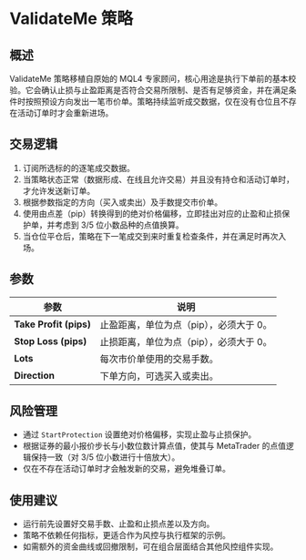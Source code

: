 # ValidateMe 策略

## 概述

ValidateMe 策略移植自原始的 MQL4 专家顾问，核心用途是执行下单前的基本校验。它会确认止损与止盈距离是否符合交易所限制、是否有足够资金，并在满足条件时按照预设方向发出一笔市价单。策略持续监听成交数据，仅在没有仓位且不存在活动订单时才会重新进场。

## 交易逻辑

1. 订阅所选标的的逐笔成交数据。
2. 当策略状态正常（数据形成、在线且允许交易）并且没有持仓和活动订单时，才允许发送新订单。
3. 根据参数指定的方向（买入或卖出）及手数提交市价单。
4. 使用由点差（pip）转换得到的绝对价格偏移，立即挂出对应的止盈和止损保护单，并考虑到 3/5 位小数品种的点值换算。
5. 当仓位平仓后，策略在下一笔成交到来时重复检查条件，并在满足时再次入场。

## 参数

| 参数 | 说明 |
| --- | --- |
| **Take Profit (pips)** | 止盈距离，单位为点（pip），必须大于 0。 |
| **Stop Loss (pips)** | 止损距离，单位为点（pip），必须大于 0。 |
| **Lots** | 每次市价单使用的交易手数。 |
| **Direction** | 下单方向，可选买入或卖出。 |

## 风险管理

* 通过 `StartProtection` 设置绝对价格偏移，实现止盈与止损保护。
* 根据证券的最小报价步长与小数位数计算点值，使其与 MetaTrader 的点值逻辑保持一致（对 3/5 位小数进行十倍放大）。
* 仅在不存在活动订单时才会触发新的交易，避免堆叠订单。

## 使用建议

* 运行前先设置好交易手数、止盈和止损点差以及方向。
* 策略不依赖任何指标，更适合作为风控与执行框架的示例。
* 如需额外的资金曲线或回撤限制，可在组合层面结合其他风控组件实现。
